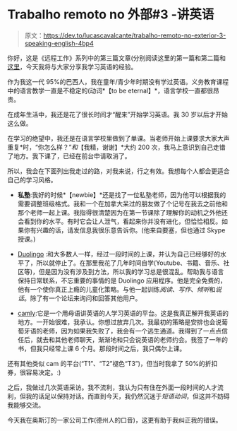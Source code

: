 # Trabalho remoto no 外部#3 -讲英语

> 原文：<https://dev.to/lucascavalcante/trabalho-remoto-no-exterior-3-speaking-english-4bp4>

你好，这是《远程工作》系列中的第三篇文章(分别阅读这里的第一篇和第二篇和[这里](https://dev.to/lucascavalcante/trabalho-remoto-no-exterior-2-code-challenges-4m5g)，今天我将与大家分享我学习英语的经验。

作为我这一代 95%的巴西人，我在童年/青少年时期没有学过英语。义务教育课程中的语言教学一直是不稳定的(动词*【to be eternal】*，语言学校一直都很昂贵。

在成年生活中，我还是花了很长时间才“醒来”开始学习英语。我 30 岁以后才开始这么做。

在学习的绝望中，我还是在语言学校里做到了单课。当老师开始上课要求大家大声重复*时，“你怎么样？”*和*【我精，谢谢】*大约 200 次，我马上意识到自己走错了地方。我下课了，已经在前台申请取消了。

所以，我会在下面列出我走过的路，对我来说，行之有效。我想每个人都会更适合自己的学习风格。

*   **私塾**:我好的时候*【newbie】*还是找了一位私塾老师，因为他可以根据我的需要调整班级格式。我和一个在加拿大呆过的朋友做了个记号在我去之前他和那个老师一起上课。我指得很清楚因为在第一节课除了理解你的动机之外他还会看到你的水平。有时它会让人泄气，看起来你并没有进化，但恰恰相反。如果你有兴趣的话，请发信息我很乐意告诉你。(他来自要塞，但也通过 Skype 授课。)

*   [Duolingo](https://pt.duolingo.com) :和大多数人一样，经过一段时间的上课，并认为自己已经够好的水平了，所以就停止了。在那里我花了几年时间自学(Youtube、书籍、音乐、社区等)，但是因为没有涉及到方法，所以我的学习总是很混乱。帮助我与语言保持日常联系，不忘重要的事情的是 Duolingo 应用程序。他是完全免费的，他有一个使你真正上瘾的儿童化策略。与他一起训练*阅读*、*写作*、*倾听*和*说话*。除了有一个论坛来询问和回答其他用户。

*   [camly](https://www.cambly.com/invite/lucas686):它是一个用母语讲英语的人学习英语的平台。这是我真正解开我英语的地方。一开始很难，我承认。你想过放弃几次。我最初的策略是安排也会说葡萄牙语的老师，因为如果我失败了，我会有一个逃生通道。我得到了一点点信任后，就去和其他老师聊天，渐渐地和只会说英语的老师约会。我签了一年的书，但我只经常上课 6 个月。那段时间之后，我只偶尔上课。

还有其他类似 cam 的平台(“T1”、“T2”褪色“T3”)，但当时我拿了 50%的折扣券，很容易决定。:)

之后，我做过几次英语采访。我不流利，我认为只有住在外面一段时间的人才流利，但我的话足以保持对话。而直到今天，我仍然沉迷于*短语动词*，但这并不妨碍我能够交流。

今天我在奥斯汀的一家公司工作(德州人的口音)，这更有助于我纠正我的错误。